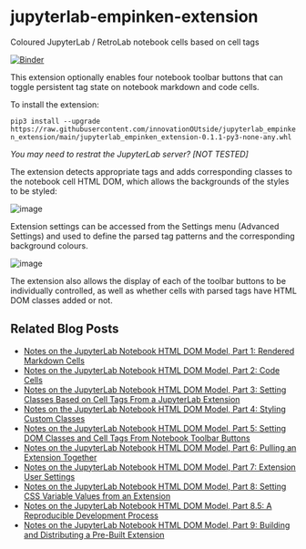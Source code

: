 # jupyterlab-empinken-extension
Coloured JupyterLab / RetroLab notebook cells based on cell tags

[![Binder](https://mybinder.org/badge_logo.svg)](https://mybinder.org/v2/gh/innovationOUtside/jupyterlab_empinken_extension/HEAD)

This extension optionally enables four notebook toolbar buttons that can toggle persistent tag state on notebook markdown and code cells.

To install the extension:

`pip3 install --upgrade https://raw.githubusercontent.com/innovationOUtside/jupyterlab_empinken_extension/main/jupyterlab_empinken_extension-0.1.1-py3-none-any.whl`

*You may need to restrat the JupyterLab server? [NOT TESTED]*


The extension detects appropriate tags and adds corresponding classes to the notebook cell HTML DOM, which allows the backgrounds of the styles to be styled:

![image](https://user-images.githubusercontent.com/82988/162999814-f3b78849-5c5b-4399-940c-3a73048b40f6.png)

Extension settings can be accessed from the Settings menu (Advanced Settings) and used to define the parsed tag patterns and the corresponding background colours.

![image](https://user-images.githubusercontent.com/82988/163000240-66b291b9-d2b4-4565-9b01-c9785d6df3a8.png)

The extension also allows the display of each of the toolbar buttons to be individually controlled, as well as whether cells with parsed tags have HTML DOM classes added or not.  


## Related Blog Posts

- [Notes on the JupyterLab Notebook HTML DOM Model, Part 1: Rendered Markdown Cells](https://blog.ouseful.info/2022/04/06/trying-to-make-sense-of-the-jupyterlab-notebook-html-dom-model-part-1-rendered-markdown-cells/)
- [Notes on the JupyterLab Notebook HTML DOM Model, Part 2: Code Cells](https://blog.ouseful.info/2022/04/07/trying-to-make-sense-of-the-jupyterlab-notebook-html-dom-model-part-2-code-cells/)
- [Notes on the JupyterLab Notebook HTML DOM Model, Part 3: Setting Classes Based on Cell Tags From a JupyterLab Extension](https://blog.ouseful.info/2022/04/07/notes-on-the-jupyterlab-notebook-html-dom-model-part-3-setting-classes-based-on-cell-tags-from-jupyterlab-extensions/)
- [Notes on the JupyterLab Notebook HTML DOM Model, Part 4: Styling Custom Classes](https://blog.ouseful.info/2022/04/08/notes-on-the-jupyterlab-notebook-html-dom-model-part-4-styling-custom-classes/)
- [Notes on the JupyterLab Notebook HTML DOM Model, Part 5: Setting DOM Classes and Cell Tags From Notebook Toolbar Buttons](https://blog.ouseful.info/2022/04/08/notes-on-the-jupyterlab-notebook-html-dom-model-part-5-setting-dom-classes-and-cell-tags-from-notebook-toolbar-buttons/)
- [Notes on the JupyterLab Notebook HTML DOM Model, Part 6: Pulling an Extension Together](https://blog.ouseful.info/2022/04/08/notes-on-the-jupyterlab-notebook-html-dom-model-part-6-pulling-an-extension-together/)
- [Notes on the JupyterLab Notebook HTML DOM Model, Part 7: Extension User Settings](https://blog.ouseful.info/2022/04/11/notes-on-the-jupyterlab-notebook-html-dom-model-part-7-extension-user-settings/)
- [Notes on the JupyterLab Notebook HTML DOM Model, Part 8: Setting CSS Variable Values from an Extension](https://blog.ouseful.info/2022/04/11/notes-on-the-jupyterlab-notebook-html-dom-model-part-8-setting-css-variable-values-from-an-extension/)
- [Notes on the JupyterLab Notebook HTML DOM Model, Part 8.5: A Reproducible Development Process](https://blog.ouseful.info/2022/04/12/notes-on-the-jupyterlab-notebook-html-dom-model-part-8-5-a-reproducible-development-process/)
- [Notes on the JupyterLab Notebook HTML DOM Model, Part 9: Building and Distributing a Pre-Built Extension](https://blog.ouseful.info/2022/04/12/notes-on-the-jupyterlab-notebook-html-dom-model-part-9-building-and-distributing-a-pre-built-extension/)
